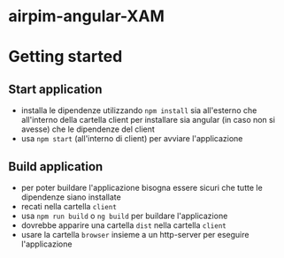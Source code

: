 # airpim-angular-XAM

# Getting started

## Start application
 - installa le dipendenze utilizzando `npm install` sia all'esterno che all'interno della cartella client per
installare sia angular (in caso non si avesse) che le dipendenze del client
 - usa `npm start` (all'interno di client) per avviare l'applicazione

## Build application
 - per poter buildare l'applicazione bisogna essere sicuri che tutte le dipendenze siano installate
 - recati nella cartella `client`
 - usa `npm run build` o `ng build` per buildare l'applicazione
 - dovrebbe apparire una cartella `dist` nella cartella `client`
 - usare la cartella `browser` insieme a un http-server per eseguire l'applicazione
